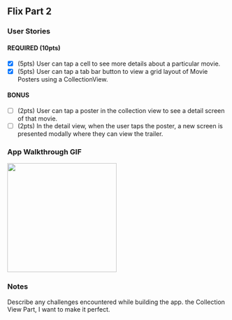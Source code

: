 ## Flix Part 2

### User Stories

#### REQUIRED (10pts)
- [x] (5pts) User can tap a cell to see more details about a particular movie.
- [x] (5pts) User can tap a tab bar button to view a grid layout of Movie Posters using a CollectionView.

#### BONUS
- [ ] (2pts) User can tap a poster in the collection view to see a detail screen of that movie.
- [ ] (2pts) In the detail view, when the user taps the poster, a new screen is presented modally where they can view the trailer.

### App Walkthrough GIF


<img src="https://media.giphy.com/media/G7KXyDtDoVlRcR8hqz/giphy.gif?cid=790b7611b2c80156316ef24fc4bff968841ee1f75d1edaf9&rid=giphy.gif&ct=g" width=250><br>

### Notes
Describe any challenges encountered while building the app.
the Collection View Part, I want to make it perfect.
